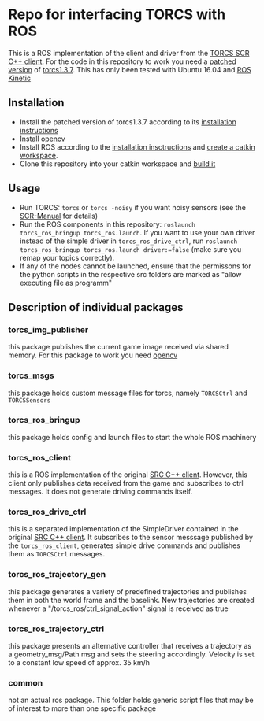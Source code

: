 # Repo for interfacing TORCS with ROS

This is a ROS implementation of the client and driver from the [TORCS SCR C++ client](https://sourceforge.net/projects/cig/files/SCR%20Championship/Client%20C%2B%2B/). For the code in this repository to work you need a [patched version](https://github.com/fmirus/torcs-1.3.7) of [torcs1.3.7](https://sourceforge.net/projects/torcs/). This has only been tested with Ubuntu 16.04 and [ROS Kinetic](http://wiki.ros.org/kinetic)

## Installation 

 - Install the patched version of torcs1.3.7 according to its [installation instructions](https://github.com/fmirus/torcs-1.3.7)
 - Install [opencv](http://docs.opencv.org/trunk/d7/d9f/tutorial_linux_install.html)
 - Install ROS according to the [installation insctructions](http://wiki.ros.org/kinetic/Installation/Ubuntu) and [create a catkin workspace](http://wiki.ros.org/catkin/Tutorials/create_a_workspace). 
 - Clone this repository into your catkin workspace and [build it](http://wiki.ros.org/catkin/commands/catkin_make)

## Usage

 - Run TORCS: ```torcs``` or ```torcs -noisy``` if you want noisy sensors (see the [SCR-Manual](https://arxiv.org/pdf/1304.1672.pdf) for details)
 - Run the ROS components in this repository: ```roslaunch torcs_ros_bringup torcs_ros.launch```. If you want to use your own driver instead of the simple driver in ```torcs_ros_drive_ctrl```, run ```roslaunch torcs_ros_bringup torcs_ros.launch driver:=false``` (make sure you remap your topics correctly).
 - If any of the nodes cannot be launched, ensure that the permissons for the python scripts in the respective src folders are marked as "allow executing file as programm"

## Description of individual packages

### torcs_img_publisher

this package publishes the current game image received via shared memory. For this package to work you need [opencv](http://opencv.org/)

### torcs_msgs

this package holds custom message files for torcs, namely ```TORCSCtrl``` and ```TORCSSensors```

### torcs_ros_bringup

this package holds config and launch files to start the whole ROS machinery

### torcs_ros_client

this is a ROS implementation of the original [SRC C++ client](https://sourceforge.net/projects/cig/files/SCR%20Championship/Client%20C%2B%2B/). However, this client only publishes data received from the game and subscribes to ctrl messages. It does not generate driving commands itself.

### torcs_ros_drive_ctrl

this is a separated implementation of the SimpleDriver contained in the original [SRC C++ client](https://sourceforge.net/projects/cig/files/SCR%20Championship/Client%20C%2B%2B/). It subscribes to the sensor messsage published by the ```torcs_ros_client```, generates simple drive commands and publishes them as ```TORCSCtrl``` messages.

### torcs_ros_trajectory_gen

this package generates a variety of predefined trajectories and publishes them in both the world frame and the baselink. New trajectories are created whenever a "/torcs_ros/ctrl_signal_action" signal is received as true

### torcs_ros_trajectory_ctrl

this package presents an alternative controller that receives a trajectory as a geometry_msg/Path msg and sets the steering accordingly. Velocity is set to a constant low speed of approx. 35 km/h

### common

not an actual ros package. This folder holds generic script files that may be of interest to more than one specific package
